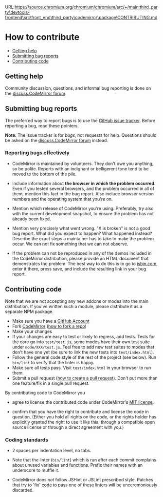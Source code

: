URL:https://source.chromium.org/chromium/chromium/src/+/main:third_party\devtools-frontend\src\front_end\third_party\codemirror\package\CONTRIBUTING.md
# How to contribute

- [Getting help](#getting-help)
- [Submitting bug reports](#submitting-bug-reports)
- [Contributing code](#contributing-code)

## Getting help

Community discussion, questions, and informal bug reporting is done on the
[discuss.CodeMirror forum](http://discuss.codemirror.net).

## Submitting bug reports

The preferred way to report bugs is to use the
[GitHub issue tracker](http://github.com/codemirror/CodeMirror/issues). Before
reporting a bug, read these pointers.

**Note:** The issue tracker is for *bugs*, not requests for help. Questions
should be asked on the
[discuss.CodeMirror forum](http://discuss.codemirror.net) instead.

### Reporting bugs effectively

- CodeMirror is maintained by volunteers. They don't owe you anything, so be
  polite. Reports with an indignant or belligerent tone tend to be moved to the
  bottom of the pile.

- Include information about **the browser in which the problem occurred**. Even
  if you tested several browsers, and the problem occurred in all of them,
  mention this fact in the bug report. Also include browser version numbers and
  the operating system that you're on.

- Mention which release of CodeMirror you're using. Preferably, try also with
  the current development snapshot, to ensure the problem has not already been
  fixed.

- Mention very precisely what went wrong. "X is broken" is not a good bug
  report. What did you expect to happen? What happened instead? Describe the
  exact steps a maintainer has to take to make the problem occur. We can not
  fix something that we can not observe.

- If the problem can not be reproduced in any of the demos included in the
  CodeMirror distribution, please provide an HTML document that demonstrates
  the problem. The best way to do this is to go to
  [jsbin.com](http://jsbin.com/ihunin/edit), enter it there, press save, and
  include the resulting link in your bug report.

## Contributing code

Note that we are not accepting any new addons or modes into the main
distribution. If you've written such a module, please distribute it as
a separate NPM package.

- Make sure you have a [GitHub Account](https://github.com/signup/free)
- Fork [CodeMirror](https://github.com/codemirror/CodeMirror/)
  ([how to fork a repo](https://help.github.com/articles/fork-a-repo))
- Make your changes
- If your changes are easy to test or likely to regress, add tests.
  Tests for the core go into `test/test.js`, some modes have their own
  test suite under `mode/XXX/test.js`. Feel free to add new test
  suites to modes that don't have one yet (be sure to link the new
  tests into `test/index.html`).
- Follow the general code style of the rest of the project (see
  below). Run `bin/lint` to verify that the linter is happy.
- Make sure all tests pass. Visit `test/index.html` in your browser to
  run them.
- Submit a pull request
([how to create a pull request](https://help.github.com/articles/fork-a-repo)).
  Don't put more than one feature/fix in a single pull request.

By contributing code to CodeMirror you

 - agree to license the contributed code under CodeMirror's [MIT
   license](https://codemirror.net/LICENSE).

 - confirm that you have the right to contribute and license the code
   in question. (Either you hold all rights on the code, or the rights
   holder has explicitly granted the right to use it like this,
   through a compatible open source license or through a direct
   agreement with you.)

### Coding standards

- 2 spaces per indentation level, no tabs.

- Note that the linter (`bin/lint`) which is run after each commit
  complains about unused variables and functions. Prefix their names
  with an underscore to muffle it.

- CodeMirror does *not* follow JSHint or JSLint prescribed style.
  Patches that try to 'fix' code to pass one of these linters will be
  unceremoniously discarded.
